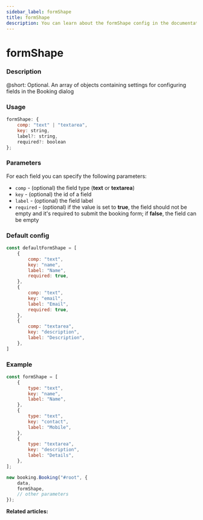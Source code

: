 ```yaml
---
sidebar_label: formShape
title: formShape
description: You can learn about the formShape config in the documentation of the DHTMLX JavaScript Booking library. Browse developer guides and API reference, try out code examples and live demos, and download a free 30-day evaluation version of DHTMLX Booking.
---
```


# formShape

### Description

@short: Optional. An array of objects containing settings for configuring fields in the Booking dialog

### Usage

~~~jsx {}
formShape: {
	comp: "text" | "textarea",
	key: string,
	label?: string,
	required?: boolean
};
~~~

### Parameters

For each field you can specify the following parameters:

- `comp` - (optional) the field type (**text** or **textarea**)
- `key` - (optional) the id of a field
- `label` - (optional) the field label
- `required` - (optional) if the value is set to **true**, the field should not be empty and it's required to submit the booking form; if **false**, the field can be empty

### Default config

~~~jsx {}
const defaultFormShape = [
	{
		comp: "text",
		key: "name",
		label: "Name",
		required: true,
	},
	{
		comp: "text",
		key: "email",
		label: "Email",
		required: true,
	},
	{
		comp: "textarea",
		key: "description",
		label: "Description",
	},
]
~~~

### Example

~~~jsx {1-17,21}
const formShape = [
    {
        type: "text",
        key: "name",
        label: "Name",
    },
    {
        type: "text",
        key: "contact",
        label: "Mobile",
    },
    {
        type: "textarea",
        key: "description",
        label: "Details",
    },
];

new booking.Booking("#root", {
	data,
	formShape,
	// other parameters
});
~~~

**Related articles:**
